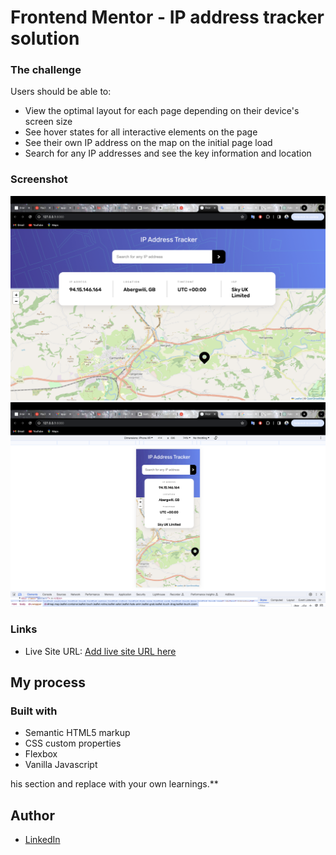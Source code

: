 # Frontend Mentor - IP address tracker solution

### The challenge

Users should be able to:

- View the optimal layout for each page depending on their device's screen size
- See hover states for all interactive elements on the page
- See their own IP address on the map on the initial page load
- Search for any IP addresses and see the key information and location

### Screenshot

![Desktop Version](images/desktop-version.png)
![Mobile Version](images/mobile-version.png)

### Links

- Live Site URL: [Add live site URL here](https://your-live-site-url.com)

## My process

### Built with

- Semantic HTML5 markup
- CSS custom properties
- Flexbox
- Vanilla Javascript

his section and replace with your own learnings.\*\*

## Author

- [LinkedIn](https://www.linkedin.com/in/maksym-kostiuk-261958297/)
